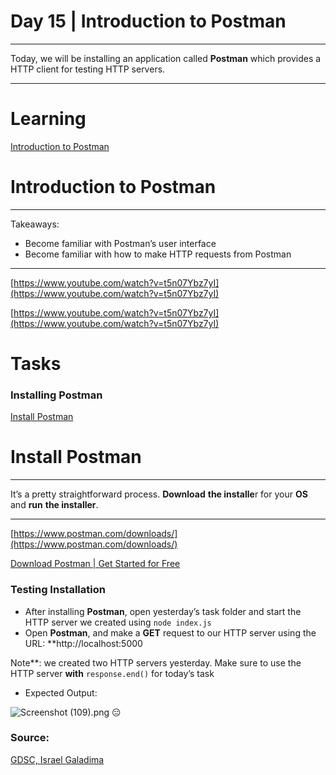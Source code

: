 # Day 15 | Introduction to Postman

---

Today, we will be installing an application called **Postman** which provides a HTTP client for testing HTTP servers.

---

# Learning

[Introduction to Postman](https://www.notion.so/Introduction-to-Postman-a55320826e73460d81e0fa4367e1a77f)

# Introduction to Postman

---

Takeaways:

- Become familiar with Postman’s user interface
- Become familiar with how to make HTTP requests from Postman

---

[https://www.youtube.com/watch?v=t5n07Ybz7yI](https://www.youtube.com/watch?v=t5n07Ybz7yI)

[https://www.youtube.com/watch?v=t5n07Ybz7yI](https://www.youtube.com/watch?v=t5n07Ybz7yI)

# Tasks

### Installing Postman

[Install Postman](https://www.notion.so/Install-Postman-c9a3d7689a9948528b6abc4945c91261)

# Install Postman

---

It’s a pretty straightforward process. **Download** **the installe**r for your **OS** and **run** **the installer**.

---

[https://www.postman.com/downloads/](https://www.postman.com/downloads/)

[Download Postman | Get Started for Free](https://www.postman.com/downloads/)

### Testing Installation

- After installing **Postman**, open yesterday’s task folder and start the HTTP server we created using `node index.js`
- Open **Postman**, and make a **GET** request to our HTTP server using the URL: **http://localhost:5000

Note**: we created two HTTP servers yesterday. Make sure to use the HTTP server **with** `response.end()` for today’s task
- Expected Output:

![Screenshot (109).png](https://s3-us-west-2.amazonaws.com/secure.notion-static.com/60457c58-7444-478b-b5b2-bb6eec50c5dd/Screenshot_(109).png)
😑
### Source:

[GDSC, Israel Galadima](https://israelgaladima.notion.site/Day-15-Introduction-to-Postman-ec071318c1cc4235a36f55ac3b8ec60e)
